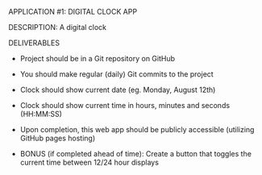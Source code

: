 APPLICATION #1: DIGITAL CLOCK APP

DESCRIPTION: A digital clock


DELIVERABLES

* Project should be in a Git repository on GitHub
* You should make regular (daily) Git commits to the project
* Clock should show current date (eg. Monday, August 12th)
* Clock should show current time in hours, minutes and seconds (HH:MM:SS)
* Upon completion, this web app should be publicly accessible (utilizing GitHub pages hosting)

* BONUS (if completed ahead of time):
Create a button that toggles the current time between 12/24 hour displays
